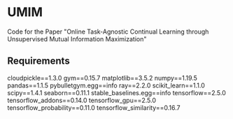 # UMIM
Code for the Paper "Online Task-Agnostic Continual Learning through Unsupervised Mutual Information Maximization"


## Requirements
cloudpickle==1.3.0
gym==0.15.7
matplotlib==3.5.2
numpy==1.19.5
pandas==1.1.5
pybulletgym.egg==info
ray==2.2.0
scikit_learn==1.1.0
scipy==1.4.1
seaborn==0.11.1
stable_baselines.egg==info
tensorflow==2.5.0
tensorflow_addons==0.14.0
tensorflow_gpu==2.5.0
tensorflow_probability==0.11.0
tensorflow_similarity==0.16.7
